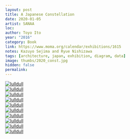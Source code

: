 ```yaml
---
layout: post
title: A Japanese Constellation
date: 2020-01-05
artist: SANAA
loc: 
author: Toyo Ito
year: "2016"
category: Book
link: https://www.moma.org/calendar/exhibitions/1615
notes: Kazuyo Sejima and Ryue Nishizawa
tags: [architecture, japan, exhibition, diagram, data]
image: thumbs/2020_const.jpg
hidden: false
permalink:
---
```





<div class="post_image_rounded">
	<a href="{{ site.baseurl }}/images/posts/2020_const/002.jpg" target="_blank">
	<img src="{{ site.baseurl }}/images/posts/2020_const/002.jpg" alt="lulldull"></a>
</div>

<div class="post_image_rounded">
	<a href="{{ site.baseurl }}/images/posts/2020_const/001.jpg" target="_blank">
	<img src="{{ site.baseurl }}/images/posts/2020_const/001.jpg" alt="lulldull"></a>
</div>



<div class="post_image_rounded">
	<a href="{{ site.baseurl }}/images/posts/2020_const/011.jpg" target="_blank">
	<img src="{{ site.baseurl }}/images/posts/2020_const/011.jpg" alt="lulldull"></a>
</div>

<div class="post_image_rounded">
	<a href="{{ site.baseurl }}/images/posts/2020_const/009.jpg" target="_blank">
	<img src="{{ site.baseurl }}/images/posts/2020_const/009.jpg" alt="lulldull"></a>
</div>


<div class="post_image_rounded">
	<a href="{{ site.baseurl }}/images/posts/2020_const/004.jpg" target="_blank">
	<img src="{{ site.baseurl }}/images/posts/2020_const/004.jpg" alt="lulldull"></a>
</div>

<div class="post_image_rounded">
	<a href="{{ site.baseurl }}/images/posts/2020_const/005.jpg" target="_blank">
	<img src="{{ site.baseurl }}/images/posts/2020_const/005.jpg" alt="lulldull"></a>
</div>

<div class="post_image_rounded">
	<a href="{{ site.baseurl }}/images/posts/2020_const/006.jpg" target="_blank">
	<img src="{{ site.baseurl }}/images/posts/2020_const/006.jpg" alt="lulldull"></a>
</div>

<div class="post_image_rounded">
	<a href="{{ site.baseurl }}/images/posts/2020_const/007.jpg" target="_blank">
	<img src="{{ site.baseurl }}/images/posts/2020_const/007.jpg" alt="lulldull"></a>
</div>

<div class="post_image_rounded">
	<a href="{{ site.baseurl }}/images/posts/2020_const/008.jpg" target="_blank">
	<img src="{{ site.baseurl }}/images/posts/2020_const/008.jpg" alt="lulldull"></a>
</div>

<div class="post_image_rounded">
	<a href="{{ site.baseurl }}/images/posts/2020_const/010.jpg" target="_blank">
	<img src="{{ site.baseurl }}/images/posts/2020_const/010.jpg" alt="lulldull"></a>
</div>


